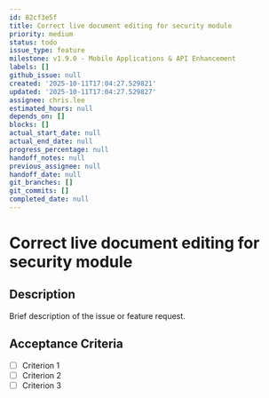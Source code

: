 ```yaml
---
id: 82cf3e5f
title: Correct live document editing for security module
priority: medium
status: todo
issue_type: feature
milestone: v1.9.0 - Mobile Applications & API Enhancement
labels: []
github_issue: null
created: '2025-10-11T17:04:27.529821'
updated: '2025-10-11T17:04:27.529827'
assignee: chris.lee
estimated_hours: null
depends_on: []
blocks: []
actual_start_date: null
actual_end_date: null
progress_percentage: null
handoff_notes: null
previous_assignee: null
handoff_date: null
git_branches: []
git_commits: []
completed_date: null
---
```


# Correct live document editing for security module

## Description

Brief description of the issue or feature request.

## Acceptance Criteria

- [ ] Criterion 1
- [ ] Criterion 2
- [ ] Criterion 3